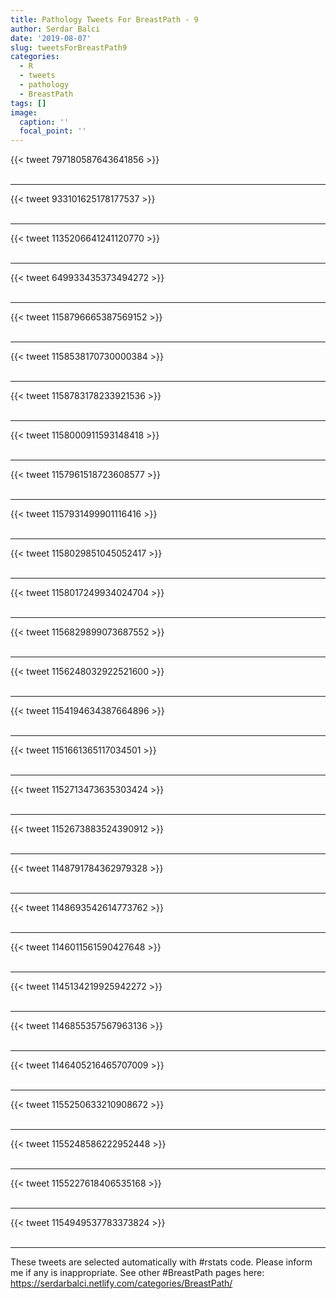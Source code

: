 ```yaml
---
title: Pathology Tweets For BreastPath - 9
author: Serdar Balci
date: '2019-08-07'
slug: tweetsForBreastPath9
categories:
  - R
  - tweets
  - pathology
  - BreastPath
tags: []
image:
  caption: ''
  focal_point: ''
---
```



{{< tweet 797180587643641856 >}}
<br>
<br>
<hr>
{{< tweet 933101625178177537 >}}
<br>
<br>
<hr>
{{< tweet 1135206641241120770 >}}
<br>
<br>
<hr>
{{< tweet 649933435373494272 >}}
<br>
<br>
<hr>
{{< tweet 1158796665387569152 >}}
<br>
<br>
<hr>
{{< tweet 1158538170730000384 >}}
<br>
<br>
<hr>
{{< tweet 1158783178233921536 >}}
<br>
<br>
<hr>
{{< tweet 1158000911593148418 >}}
<br>
<br>
<hr>
{{< tweet 1157961518723608577 >}}
<br>
<br>
<hr>
{{< tweet 1157931499901116416 >}}
<br>
<br>
<hr>
{{< tweet 1158029851045052417 >}}
<br>
<br>
<hr>
{{< tweet 1158017249934024704 >}}
<br>
<br>
<hr>
{{< tweet 1156829899073687552 >}}
<br>
<br>
<hr>
{{< tweet 1156248032922521600 >}}
<br>
<br>
<hr>
{{< tweet 1154194634387664896 >}}
<br>
<br>
<hr>
{{< tweet 1151661365117034501 >}}
<br>
<br>
<hr>
{{< tweet 1152713473635303424 >}}
<br>
<br>
<hr>
{{< tweet 1152673883524390912 >}}
<br>
<br>
<hr>
{{< tweet 1148791784362979328 >}}
<br>
<br>
<hr>
{{< tweet 1148693542614773762 >}}
<br>
<br>
<hr>
{{< tweet 1146011561590427648 >}}
<br>
<br>
<hr>
{{< tweet 1145134219925942272 >}}
<br>
<br>
<hr>
{{< tweet 1146855357567963136 >}}
<br>
<br>
<hr>
{{< tweet 1146405216465707009 >}}
<br>
<br>
<hr>
{{< tweet 1155250633210908672 >}}
<br>
<br>
<hr>
{{< tweet 1155248586222952448 >}}
<br>
<br>
<hr>
{{< tweet 1155227618406535168 >}}
<br>
<br>
<hr>
{{< tweet 1154949537783373824 >}}
<br>
<br>
<hr>


These tweets are selected automatically with #rstats code. Please inform me if any is inappropriate.
See other #BreastPath pages here: https://serdarbalci.netlify.com/categories/BreastPath/
